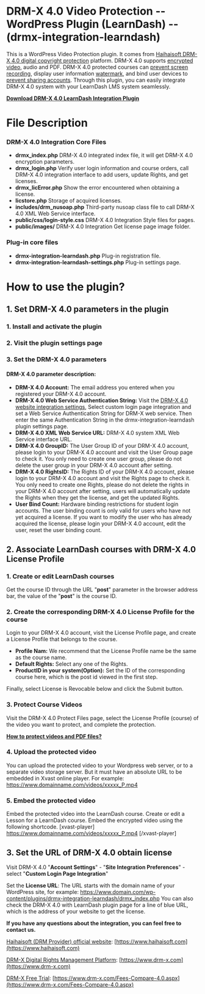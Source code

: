 # DRM-X 4.0 Video Protection -- WordPress Plugin (LearnDash)  -- (drmx-integration-learndash)

This is a WordPress Video Protection plugin. It comes from [Haihaisoft DRM-X 4.0 digital copyright protection](https://www.drm-x.com) platform. DRM-X 4.0 supports [encrypted video](https://www.haihaisoft.com/Video-DRM-Protection.aspx), audio and PDF. DRM-X 4.0 protected courses can [prevent screen recording](https://www.haihaisoft.com/Smart-Prevent-Screen-Recording.aspx), display user information [watermark](https://www.drm-x.com/Secure-Architecture-4.0.aspx#watermark-scroll-tab), and bind user devices to [prevent sharing accounts](https://www.drm-x.com/Secure-Architecture-4.0.aspx#binding-scroll-tab). Through this plugin, you can easily integrate DRM-X 4.0 system with your LearnDash LMS system seamlessly.

**[Download DRM-X 4.0 LearnDash Integration Plugin](https://www.drm-x.com/download/DRM-X_4.0_Integration/drmx-integration-learndash.zip)**

# File Description

### DRM-X 4.0 Integration Core Files

- **drmx_index.php**  DRM-X 4.0 integrated index file, it will get DRM-X 4.0 encryption parameters.
- **drmx_login.php** Verify user login information and course orders, call DRM-X 4.0 integration interface to add users, update Rights, and get licenses.
- **drmx_licError.php** Show the error encountered when obtaining a license.
- **licstore.php** Storage of acquired licenses.
- **includes/drm_nusoap.php** Third-party nusoap class file to call DRM-X 4.0 XML Web Service interface.
- **public/css/login-style.css** DRM-X 4.0 Integration Style files for pages.
- **public/images/**  DRM-X 4.0 Integration Get license page image folder.

### Plug-in core files

- **drmx-integration-learndash.php** Plug-in registration file.
- **drmx-integration-learndash-settings.php** Plug-in settings page.



# How to use the plugin?

## 1. Set DRM-X 4.0 parameters in the plugin

### 	1. Install and activate the plugin

### 	2. Visit the plugin settings page

### 	3. Set the DRM-X 4.0 parameters

#### 	DRM-X 4.0 parameter description:

- **DRM-X 4.0 Account:** The email address you entered when you registered your DRM-X 4.0 account.
- **DRM-X 4.0 Web Service Authentication String:** Visit the [DRM-X 4.0 website integration settings](http://4.drm-x.com/SetIntegration.aspx), Select custom login page integration and set a Web Service Authentication String for DRM-X web service. Then enter the same Authentication String in the drmx-integration-learndash plugin settings page.
- **DRM-X 4.0 XML Web Service URL:** DRM-X 4.0 system XML Web Service interface URL.
- **DRM-X 4.0 GroupID:** The User Group ID of your DRM-X 4.0 account, please login to your DRM-X 4.0 account and visit the User Group page to check it. You only need to create one user group, please do not delete the user group in your DRM-X 4.0 account after setting.
- **DRM-X 4.0 RightsID:** The Rights ID of your DRM-X 4.0 account, please login to your DRM-X 4.0 account and visit the Rights page to check it. You only need to create one Rights, please do not delete the rights in your DRM-X 4.0 account after setting, users will automatically update the Rights when they get the license, and get the updated Rights.
- **User Bind Count:** Hardware binding restrictions for student login accounts. The user binding count is only valid for users who have not yet acquired a license. If you want to modify the user who has already acquired the license, please login your DRM-X 4.0 account, edit the user, reset the user binding count.

## 2. Associate LearnDash courses with DRM-X 4.0 License Profile

### 1. Create or edit LearnDash courses

Get the course ID through the URL "**post**" parameter in the browser address bar, the value of the "**post**" is the course ID.

### 2. Create the corresponding DRM-X 4.0 License Profile for the course

Login to your DRM-X 4.0 account, visit the License Profile page, and create a License Profile that belongs to the course.

- **Profile Nam:** We recommend that the License Profile name be the same as the course name.
- **Default Rights:** Select any one of the Rights.
- **ProductID in your system(Option):** Set the ID of the corresponding course here, which is the post id viewed in the first step.

Finally, select License is Revocable below and click the Submit button.

### 3. Protect Course Videos

Visit the DRM-X 4.0 Protect Files page, select the License Profile (course) of the video you want to protect, and complete the protection.

[**How to protect videos and PDF files?**](https://www.drm-x.com/DRM-X4.0_encryption_tutorial.aspx)

### 4. Upload the protected video

You can upload the protected video to your Wordpress web server, or to a separate video storage server. But it must have an absolute URL to be embedded in Xvast online player. For example: https://www.domainname.com/videos/xxxxx_P.mp4

### 5. Embed the protected video

Embed the protected video into the LearnDash course. Create or edit a Lesson for a LearnDash course. Embed the encrypted video using the following shortcode. [xvast-player] https://www.domainname.com/videos/xxxxx_P.mp4 [/xvast-player]

## 3. Set the URL of DRM-X 4.0 obtain license

Visit DRM-X 4.0 "**Account Settings**" - "**Site Integration Preferences**" - select "**Custom Login Page Integration**"

Set the **License URL**: The URL starts with the domain name of your WordPress site, for example: https://www.domain.com/wp-content/plugins/drmx-integration-learndash/drmx_index.php You can also check the DRM-X 4.0 with LearnDash plugin page for a line of blue URL, which is the address of your website to get the license.



**If you have any questions about the integration, you can feel free to contact us.**

[Haihaisoft (DRM Provider) official website](https://www.haihaisoft.com): [https://www.haihaisoft.com](https://www.haihaisoft.com) 

[DRM-X Digital Rights Management Platform](https://www.drm-x.com): [https://www.drm-x.com](https://www.drm-x.com) 

[DRM-X Free Trial](https://www.drm-x.com/Fees-Compare-4.0.aspx): [https://www.drm-x.com/Fees-Compare-4.0.aspx](https://www.drm-x.com/Fees-Compare-4.0.aspx)